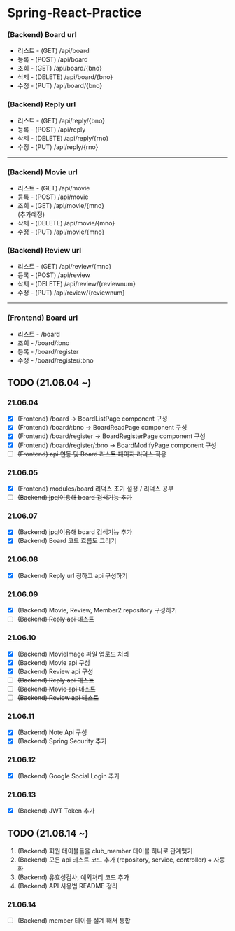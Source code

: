 # Spring-React-Practice

### (Backend) Board url
* 리스트 - (GET) /api/board
* 등록 - (POST) /api/board
* 조회 - (GET) /api/board/{bno}
* 삭제 - (DELETE) /api/board/{bno}
* 수정 - (PUT) /api/board/{bno}

### (Backend) Reply url
* 리스트 - (GET) /api/reply/{bno}
* 등록 - (POST) /api/reply
* 삭제 - (DELETE) /api/reply/{rno}
* 수정 - (PUT) /api/reply/{rno}

---

### (Backend) Movie url
* 리스트 - (GET) /api/movie
* 등록 - (POST) /api/movie
* 조회 - (GET) /api/movie/{mno}   
  (추가예정)
* 삭제 - (DELETE) /api/movie/{mno}
* 수정 - (PUT) /api/movie/{mno}

### (Backend) Review url
* 리스트 - (GET) /api/review/{mno}
* 등록 - (POST) /api/review
* 삭제 - (DELETE) /api/review/{reviewnum}
* 수정 - (PUT) /api/review/{reviewnum}

---

### (Frontend) Board url
* 리스트 - /board
* 조회 - /board/:bno
* 등록 - /board/register
* 수정 - /board/register/:bno

## TODO (21.06.04 ~)

### 21.06.04

- [x] (Frontend) /board -> BoardListPage component 구성
- [x] (Frontend) /board/:bno -> BoardReadPage component 구성
- [x] (Frontend) /board/register -> BoardRegisterPage component 구성
- [x] (Frontend) /board/register/:bno -> BoardModifyPage component 구성
- [ ] ~~(Frontend) api 연동 및 Board 리스트 페이지 리덕스 적용~~

### 21.06.05

- [x] (Frontend) modules/board 리덕스 초기 설정 / 리덕스 공부
- [ ] ~~(Backend) jpql이용해 board 검색기능 추가~~

### 21.06.07

- [x] (Backend) jpql이용해 board 검색기능 추가
- [x] (Backend) Board 코드 흐름도 그리기 

### 21.06.08

- [x] (Backend) Reply url 정하고 api 구성하기

### 21.06.09

- [x] (Backend) Movie, Review, Member2 repository 구성하기
- [ ] ~~(Backend) Reply api 테스트~~

### 21.06.10

- [x] (Backend) MovieImage 파일 업로드 처리
- [x] (Backend) Movie api 구성
- [x] (Backend) Review api 구성
- [ ] ~~(Backend) Reply api 테스트~~
- [ ] ~~(Backend) Movie api 테스트~~
- [ ] ~~(Backend) Review api 테스트~~

### 21.06.11

- [x] (Backend) Note Api 구성
- [x] (Backend) Spring Security 추가

### 21.06.12

- [x] (Backend) Google Social Login 추가

### 21.06.13

- [x] (Backend) JWT Token 추가

## TODO (21.06.14 ~)

1. (Backend) 회원 테이블들을 club_member 테이블 하나로 관계맺기
2. (Backend) 모든 api 테스트 코드 추가 (repository, service, controller) + 자동화
3. (Backend) 유효성검사, 예외처리 코드 추가
4. (Backend) API 사용법 README 정리

### 21.06.14

- [ ] (Backend) member 테이블 설계 해서 통합